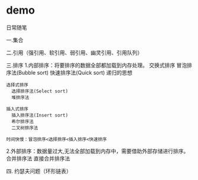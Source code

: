# demo
日常随笔

一.集合

二.引用（强引用、软引用、弱引用、幽灵引用、引用队列）

三.排序
1.内部排序：将要排序的数据全部都加载到内存处理。
    交换式排序
      冒泡排序法(Bubble sort)
      快速排序法(Quick sort)    递归的思想

    选择式排序
      选择排序法(Select sort)
      堆排序法
    
    插入式排序
      插入排序法(Insert sort)
      希尔排序法
      二叉树排序法

    时间快慢：冒泡排序<选择排序<插入排序<快速排序

2.外部排序：数据量过大,无法全部加载到内存中，需要借助外部存储进行排序。
    合并排序法
    直接合并排序法
    
四. 约瑟夫问题（环形链表）
